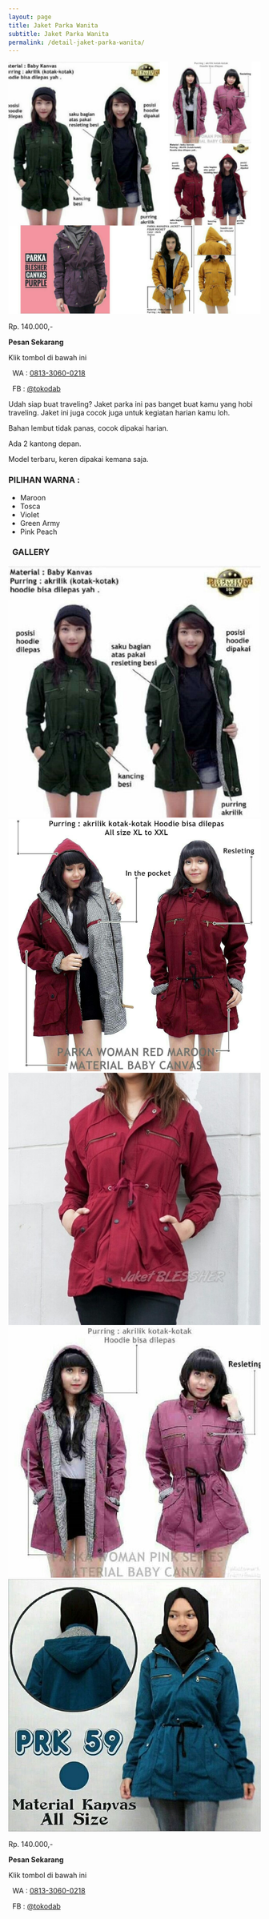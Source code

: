 ```yaml
---
layout: page
title: Jaket Parka Wanita
subtitle: Jaket Parka Wanita
permalink: /detail-jaket-parka-wanita/
---
```


<div class="row">
	<div class="col-6">
		<img src="/images/jaket-parka-wanita-preview.jpg">
	</div>
	<div class="col-6 center">
		<p class="h2 red mt1"> Rp. 140.000,- </p>
		<p><strong>Pesan Sekarang</strong></p>
		<p>Klik tombol di bawah ini</p>
		<p><i class="fa fa-whatsapp fa-lg green" aria-hidden="true"></i>&nbsp; WA : <a href="https://api.whatsapp.com/send?phone=6281330600218&amp;text=Halo%20tokodab.com" onclick="klikPesan()">0813-3060-0218</a></p>
		<p><i class="fa fa-facebook-square fa-lg blue" aria-hidden="true"></i>&nbsp; FB : <a href="https://m.me/tokodab" onclick="klikPesan()">@tokodab</a></p>
	</div>
</div>

<p>Udah siap buat traveling? Jaket parka ini pas banget buat kamu yang hobi traveling. Jaket ini juga cocok juga untuk kegiatan harian kamu loh.</p>


<p><i class="fa fa-check fa-2x green" aria-hidden="true"></i> Bahan lembut tidak panas, cocok dipakai harian.</p>
<p><i class="fa fa-check fa-2x green" aria-hidden="true"></i> Ada 2 kantong depan.</p>
<p><i class="fa fa-check fa-2x green" aria-hidden="true"></i> Model terbaru, keren dipakai kemana saja.</p>

<h3>PILIHAN WARNA :</h3>
<ul>
	<li>Maroon</li>
	<li>Tosca</li>
	<li>Violet</li>
	<li>Green Army</li>
	<li>Pink Peach</li>
</ul>

<h3><i class="fa fa-camera-retro purple"></i>&nbsp; GALLERY</h3>

<div class="row">
	<div class="col-4">
		<img src="/images/jaket-parka-wanita-green-army.jpg">
	</div>
	<div class="col-4">
		<img src="/images/jaket-parka-wanita-maroon.jpg">
	</div>
	<div class="col-4">
		<img src="/images/jaket-parka-wanita-maroon-2.jpg">
	</div></div>
<div class="row">
	<div class="col-4">
		<img src="/images/jaket-parka-wanita-pink-peach.jpg">
	</div>
	<div class="col-4">
		<img src="/images/jaket-parka-wanita-tosca.jpg">
	</div>
	<div class="col-4"></div>
</div>

<p class="h2 red mt1"> Rp. 140.000,- </p>
<p><strong>Pesan Sekarang</strong></p>
<p>Klik tombol di bawah ini</p>
<p><i class="fa fa-whatsapp fa-lg green" aria-hidden="true"></i>&nbsp; WA : <a href="https://api.whatsapp.com/send?phone=6281330600218&amp;text=Halo%20tokodab.com" onclick="klikPesan()">0813-3060-0218</a></p>
<p><i class="fa fa-facebook-square fa-lg blue" aria-hidden="true"></i>&nbsp; FB : <a href="https://m.me/tokodab" onclick="klikPesan()">@tokodab</a></p>

